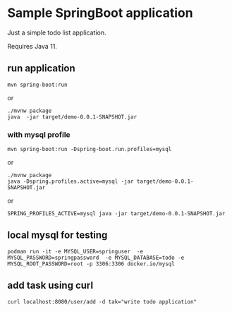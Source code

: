 
# Sample SpringBoot application
Just a simple todo list application.

Requires Java 11.


## run application

```
mvn spring-boot:run
```

or 

```
./mvnw package
java  -jar target/demo-0.0.1-SNAPSHOT.jar
```

### with mysql profile

```
mvn spring-boot:run -Dspring-boot.run.profiles=mysql
```

or

```
./mvnw package
java -Dspring.profiles.active=mysql -jar target/demo-0.0.1-SNAPSHOT.jar
```

or

```
SPRING_PROFILES_ACTIVE=mysql java -jar target/demo-0.0.1-SNAPSHOT.jar
```



## local mysql for testing
```
podman run -it -e MYSQL_USER=springuser  -e MYSQL_PASSWORD=springpassword  -e MYSQL_DATABASE=todo -e MYSQL_ROOT_PASSWORD=root -p 3306:3306 docker.io/mysql
```

## add task using curl

```
curl localhost:8080/user/add -d tak="write todo application"
```

